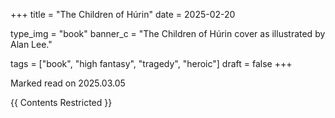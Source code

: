 +++
title = "The Children of Húrin"
date = 2025-02-20

type_img = "book"
banner_c = "The Children of Húrin cover as illustrated by Alan Lee."

tags = ["book", "high fantasy", "tragedy", "heroic"]
draft = false
+++

Marked read on 2025.03.05

{{ Contents Restricted }}
